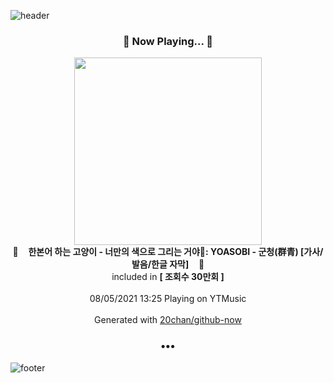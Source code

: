 ![header](https://capsule-render.vercel.app/api?type=wave&height=170&section=header&text=Hi.%20I'm%20SHIFT&fontColor=090707&fontAlignX=45&fontAlignY=65&fontSize=100)

<h3 align="center">🎵 Now Playing... 🎵</h3>
<p align="center">
  <a href="https://music.youtube.com/watch?v=ajEdqtgjgzg">
    <img width="300" src="https://i.ytimg.com/vi/ajEdqtgjgzg/sddefault.jpg?sqp=-oaymwEWCJADEOEBIAQqCghqEJQEGHgg6AJIWg&rs">
  </a>
  <br>
  🎵&nbsp&nbsp&nbsp <b>한본어 하는 고양이 - 너만의 색으로 그리는 거야🎨: YOASOBI - 군청(群青) [가사/발음/한글 자막]</b> &nbsp&nbsp&nbsp🎵
  <br>
  included in <b>[ 조회수 30만회 ]</b>
  
  <br />
  <br />
  08/05/2021 13:25 Playing on YTMusic
  <br />
  <br />
  Generated with <a href="https://github.com/20chan/github-now">20chan/github-now</a>
</p>

<h3 align="center">•••</h3>

![footer](https://capsule-render.vercel.app/api?type=wave&height=150&section=footer)
